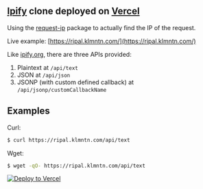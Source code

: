 [Ipify](https://www.ipify.org/) clone deployed on [Vercel](https://vercel.com/)
---

Using the [request-ip](https://www.npmjs.com/package/request-ip) package to actually find the IP of the request.

Live example: [https://ripal.klmntn.com/](https://ripal.klmntn.com/)

Like [ipify.org](https://www.ipify.org/), there are three APIs provided:

1. Plaintext at `/api/text`
2. JSON at `/api/json`
3. JSONP (with custom defined callback) at `/api/jsonp/customCallbackName`

Examples
---

Curl:
```sh
$ curl https://ripal.klmntn.com/api/text
```

Wget:
```sh
$ wget -qO- https://ripal.klmntn.com/api/text
```

[![Deploy to Vercel](https://vercel.com/button)](https://vercel.com/import/project?template=https%3A%2F%2Fgithub.com%2Fkallmanation%2Fripal)
